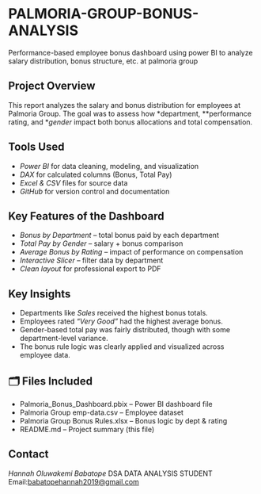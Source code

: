 # PALMORIA-GROUP-BONUS-ANALYSIS
Performance-based employee bonus dashboard using power BI to analyze salary distribution, bonus structure, etc. at palmoria group

##  Project Overview

This report analyzes the salary and bonus distribution for employees at Palmoria Group. The goal was to assess how *department, **performance rating, and **gender* impact both bonus allocations and total compensation.


##  Tools Used

- *Power BI* for data cleaning, modeling, and visualization  
- *DAX* for calculated columns (Bonus, Total Pay)  
- *Excel & CSV* files for source data  
- *GitHub* for version control and documentation


##  Key Features of the Dashboard

- *Bonus by Department* – total bonus paid by each department  
- *Total Pay by Gender* – salary + bonus comparison  
- *Average Bonus by Rating* – impact of performance on compensation  
- *Interactive Slicer* – filter data by department  
- *Clean layout* for professional export to PDF


## Key Insights

- Departments like *Sales* received the highest bonus totals.
- Employees rated *“Very Good”* had the highest average bonus.
- Gender-based total pay was fairly distributed, though with some department-level variance.
- The bonus rule logic was clearly applied and visualized across employee data.


## 🗂 Files Included

- Palmoria_Bonus_Dashboard.pbix – Power BI dashboard file   
- Palmoria Group emp-data.csv – Employee dataset  
- Palmoria Group Bonus Rules.xlsx – Bonus logic by dept & rating  
- README.md – Project summary (this file)


## Contact
*Hannah Oluwakemi Babatope* 
DSA DATA ANALYSIS STUDENT
Email:babatopehannah2019@gmail.com 
